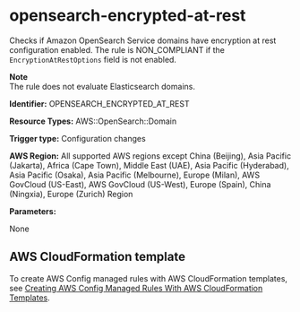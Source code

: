 # opensearch\-encrypted\-at\-rest<a name="opensearch-encrypted-at-rest"></a>

Checks if Amazon OpenSearch Service domains have encryption at rest configuration enabled\. The rule is NON\_COMPLIANT if the `EncryptionAtRestOptions` field is not enabled\. 

**Note**  
The rule does not evaluate Elasticsearch domains\.

**Identifier:** OPENSEARCH\_ENCRYPTED\_AT\_REST

**Resource Types:** AWS::OpenSearch::Domain

**Trigger type:** Configuration changes

**AWS Region:** All supported AWS regions except China \(Beijing\), Asia Pacific \(Jakarta\), Africa \(Cape Town\), Middle East \(UAE\), Asia Pacific \(Hyderabad\), Asia Pacific \(Osaka\), Asia Pacific \(Melbourne\), Europe \(Milan\), AWS GovCloud \(US\-East\), AWS GovCloud \(US\-West\), Europe \(Spain\), China \(Ningxia\), Europe \(Zurich\) Region

**Parameters:**

None  

## AWS CloudFormation template<a name="w2aac12c33c15b9d437c19"></a>

To create AWS Config managed rules with AWS CloudFormation templates, see [Creating AWS Config Managed Rules With AWS CloudFormation Templates](aws-config-managed-rules-cloudformation-templates.md)\.